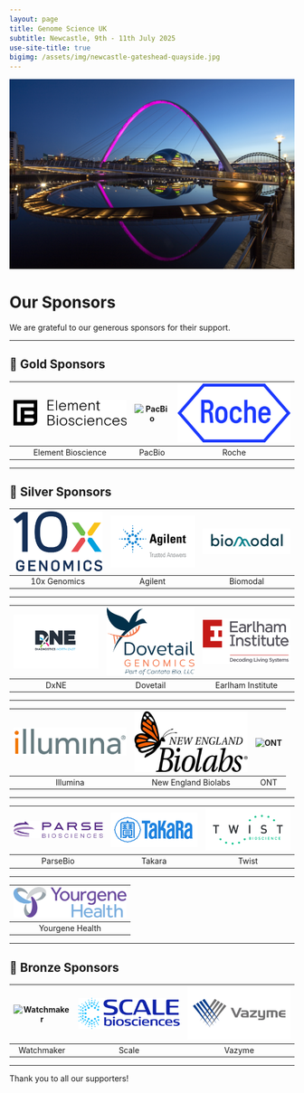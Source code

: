 ```yaml
---
layout: page
title: Genome Science UK
subtitle: Newcastle, 9th - 11th July 2025
use-site-title: true
bigimg: /assets/img/newcastle-gateshead-quayside.jpg
---
```


![Quayside_at_night_Graeme_Peacock](https://github.com/genomescience-org-uk/website/blob/master/assets/img/Quayside_at_night_Graeme_Peacock.jpg?raw=true)

# Our Sponsors

We are grateful to our generous sponsors for their support.

---

## 🥇 Gold Sponsors

| <img src="assets/img/logos/Element-Biosciences.png?raw=true" alt="Element Bioscience" width="200"> | <img src="https://github.com/genomescience-org-uk/website/blob/master/assets/img/logos/gold_sponsor2.png?raw=true" alt="PacBio" width="200"> | <img src="https://github.com/genomescience-org-uk/website/blob/master/assets/img/logos/Roche.jpg?raw=true" alt="Roche" width="200"> |
|:--:|:--:|:--:|
| Element Bioscience | PacBio | Roche |

---

## 🥈 Silver Sponsors

| <img src="https://github.com/genomescience-org-uk/website/blob/master/assets/img/logos/10X.png?raw=true" alt="10x Genomics" width="200"> | <img src="https://github.com/genomescience-org-uk/website/blob/master/assets/img/logos/Agilent.png?raw=true" alt="Agilent" width="200"> | <img src="assets/img/logos/Biomodal.png" alt="Biomodal" width="200"> |
|:--:|:--:|:--:|
| 10x Genomics | Agilent | Biomodal |

---

| <img src="https://github.com/genomescience-org-uk/website/blob/master/assets/img/logos/DxNE.png?raw=true" alt="DxNE" width="200"> | <img src="assets/img/logos/DTG.png.png" alt="Dovetail" width="200"> | <img src="https://github.com/genomescience-org-uk/website/blob/master/assets/img/logos/Earlham-Institute.png?raw=true" alt="Earlham Institute" width="200"> |
|:--:|:--:|:--:|
| DxNE | Dovetail | Earlham Institute  |

---

| <img src="assets/img/logos/illumina.jpg" alt="Illumina" width="200"> | <img src="https://github.com/genomescience-org-uk/website/blob/master/assets/img/logos/NEB.jpg" alt="New England Biolabs" width="200"> | <img src="https://github.com/genomescience-org-uk/website/blob/master/assets/img/logos/silver_sponsor3.png" alt="ONT" width="200"> |
|:--:|:--:|:--:|
| Illumina | New England Biolabs | ONT |

---

| <img src="https://github.com/genomescience-org-uk/website/blob/master/assets/img/logos/Parse.png" alt="ParseBio" width="200"> | <img src="https://github.com/genomescience-org-uk/website/blob/master/assets/img/logos/Takara.png" alt="Takara" width="200"> | <img src="https://github.com/genomescience-org-uk/website/blob/master/assets/img/logos/TwistBioscience.png" alt="Twist" width="200"> |
|:--:|:--:|:--:|
| ParseBio | Takara | Twist |

---

| <img src="assets/img/logos/Yourgen_ Health.png" alt="Yourgene Health" width="200"> | 
|:--:|
| Yourgene Health | 

---

## 🥉 Bronze Sponsors

| <img src="https://github.com/genomescience-org-uk/website/blob/master/assets/img/logos/Watchmaker.png" alt="Watchmaker" width="200"> | <img src="https://github.com/genomescience-org-uk/website/blob/master/assets/img/logos/Scale-Bio.png" alt="Scale" width="200"> | <img src="https://github.com/genomescience-org-uk/website/blob/master/assets/img/logos/Vazyme.png" alt="Vazyme" width="200"> |
|:--:|:--:|:--:|
| Watchmaker | Scale | Vazyme |

---

Thank you to all our supporters!
